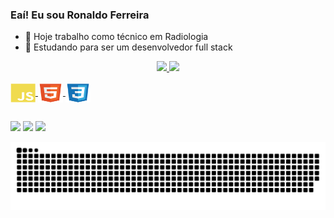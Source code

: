### Eaí! Eu sou  Ronaldo Ferreira

- 🔭 Hoje trabalho como técnico em Radiologia
- 🌱 Estudando para ser um desenvolvedor full stack 

<div align="center">
  <a href="https://github.com/RS-Ferreira">
  <img height="149em" src="https://github-readme-stats.vercel.app/api?username=RS-Ferreira&show_icons=true&theme=tokyonight&include_all_commits=true&count_private=true"/>
  <img height="149em" src="https://github-readme-stats.vercel.app/api/top-langs/?username=RS-Ferreira&layout=compact&langs_count=7&theme=tokyonight"/>
</div>
  
  <div style="display: inline_block"><br>
  <img align="center" alt="RS-Js" height="30" width="40" src="https://raw.githubusercontent.com/devicons/devicon/master/icons/javascript/javascript-plain.svg">
  <img align="center" alt="RS-HTML" height="30" width="40" src="https://raw.githubusercontent.com/devicons/devicon/master/icons/html5/html5-original.svg">
  <img align="center" alt="RS-CSS" height="30" width="40" src="https://raw.githubusercontent.com/devicons/devicon/master/icons/css3/css3-original.svg">
</div>
  
 ##
  
  <div> 
  <a href="https://instagram.com/ronaldo.s.ferreira" target="_blank"><img src="https://img.shields.io/badge/-Instagram-%23E4405F?style=for-the-badge&logo=instagram&logoColor=white" target="_blank"></a>
  <a href = "mailto:ronaldo.s.f.con@gmail.com"><img src="https://img.shields.io/badge/-Gmail-%23333?style=for-the-badge&logo=gmail&logoColor=white" target="_blank"></a>
  <a href="https://www.linkedin.com/in/ronaldosf" target="_blank"><img src="https://img.shields.io/badge/-LinkedIn-%230077B5?style=for-the-badge&logo=linkedin&logoColor=white" target="_blank"></a>  
    
 
![Snake animation](https://github.com/RS-Ferreira/RS-Ferreira/blob/output/github-contribution-grid-snake.svg)

</div>
  
